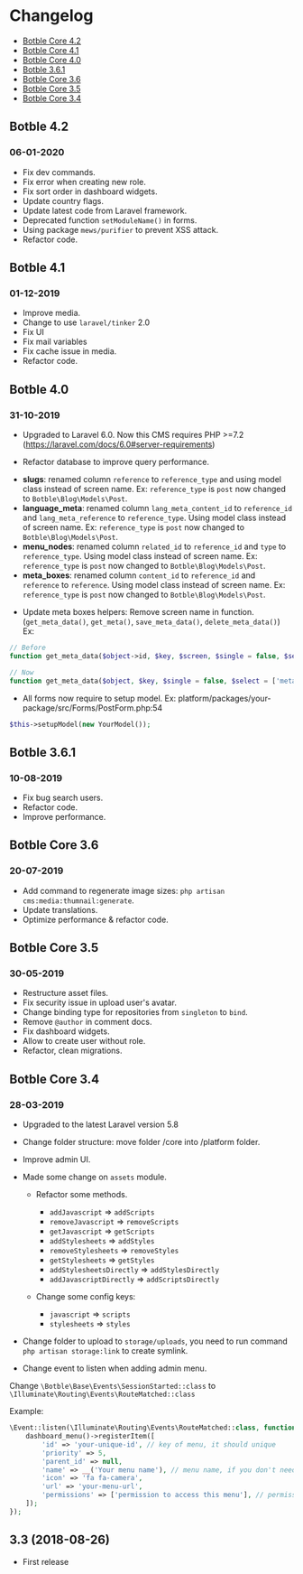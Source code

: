 # Changelog

- [Botble Core 4.2](#version_4_2)
- [Botble Core 4.1](#version_4_1)
- [Botble Core 4.0](#version_4_0)
- [Botble 3.6.1](#version_3_6_1)
- [Botble Core 3.6](#version_3_6)
- [Botble Core 3.5](#version_3_5)
- [Botble Core 3.4](#version_3_4)

<a name="version_4_2"></a>
## Botble 4.2
### 06-01-2020

- Fix dev commands.
- Fix error when creating new role.
- Fix sort order in dashboard widgets.
- Update country flags.
- Update latest code from Laravel framework.
- Deprecated function `setModuleName()` in forms.
- Using package `mews/purifier` to prevent XSS attack.
- Refactor code.

<a name="version_4_1"></a>
## Botble 4.1
### 01-12-2019

- Improve media.
- Change to use `laravel/tinker` 2.0
- Fix UI
- Fix mail variables
- Fix cache issue in media.
- Refactor code.

<a name="version_4_0"></a>
## Botble 4.0
### 31-10-2019

- Upgraded to Laravel 6.0. Now this CMS requires PHP >=7.2 (https://laravel.com/docs/6.0#server-requirements)

- Refactor database to improve query performance.
+ **slugs**: renamed column `reference` to `reference_type` and using model class instead of screen name. Ex: `reference_type` is `post` now changed to `Botble\Blog\Models\Post`.
+ **language_meta**: renamed column `lang_meta_content_id` to `reference_id` and `lang_meta_reference` to `reference_type`. Using model class instead of screen name. Ex: `reference_type` is `post` now changed to `Botble\Blog\Models\Post`.
+ **menu_nodes**: renamed column `related_id` to `reference_id` and `type` to `reference_type`.  Using model class instead of screen name. Ex: `reference_type` is `post` now changed to `Botble\Blog\Models\Post`.
+ **meta_boxes**: renamed column `content_id` to `reference_id` and `reference` to `reference`. Using model class instead of screen name. Ex: `reference_type` is `post` now changed to `Botble\Blog\Models\Post`.

- Update meta boxes helpers: Remove screen name in function. (`get_meta_data()`, `get_meta()`, `save_meta_data()`, `delete_meta_data()`)
Ex:
```php
// Before
function get_meta_data($object->id, $key, $screen, $single = false, $select = ['meta_value'])
```

```php
// Now
function get_meta_data($object, $key, $single = false, $select = ['meta_value'])
```

- All forms now require to setup model. Ex: platform/packages/your-package/src/Forms/PostForm.php:54
```php
$this->setupModel(new YourModel());
```

<a name="version_3_6_1"></a>
## Botble 3.6.1
### 10-08-2019

- Fix bug search users.
- Refactor code.
- Improve performance.

<a name="version_3_6"></a>
## Botble Core 3.6
### 20-07-2019

- Add command to regenerate image sizes: `php artisan cms:media:thumnail:generate`.
- Update translations.
- Optimize performance & refactor code.

<a name="version_3_5"></a>
## Botble Core 3.5
### 30-05-2019
- Restructure asset files.
- Fix security issue in upload user's avatar.
- Change binding type for repositories from `singleton` to `bind`.
- Remove `@author` in comment docs.
- Fix dashboard widgets.
- Allow to create user without role.
- Refactor, clean migrations.

<a name="version_3_4"></a>
## Botble Core 3.4
### 28-03-2019
- Upgraded to the latest Laravel version 5.8
- Change folder structure: move folder /core into /platform folder.
- Improve admin UI.
- Made some change on `assets` module.
    + Refactor some methods.
        + `addJavascript` => `addScripts`
        + `removeJavascript` => `removeScripts`
        + `getJavascript` => `getScripts`
        + `addStylesheets` => `addStyles`
        + `removeStylesheets` => `removeStyles`
        + `getStylesheets` => `getStyles`
        + `addStylesheetsDirectly` => `addStylesDirectly`
        + `addJavascriptDirectly` => `addScriptsDirectly`

    + Change some config keys:
        + `javascript` => `scripts`
        + `stylesheets` => `styles`
        
- Change folder to upload to `storage/uploads`, you need to run command `php artisan storage:link` to create symlink.

- Change event to listen when adding admin menu.

Change `\Botble\Base\Events\SessionStarted::class` to `\Illuminate\Routing\Events\RouteMatched::class`

Example:

```php
\Event::listen(\Illuminate\Routing\Events\RouteMatched::class, function () {
    dashboard_menu()->registerItem([
        'id' => 'your-unique-id', // key of menu, it should unique
        'priority' => 5,
        'parent_id' => null,
        'name' => __('Your menu name'), // menu name, if you don't need translation, you can use the name in plain text
        'icon' => 'fa fa-camera',
        'url' => 'your-menu-url',
        'permissions' => ['permission to access this menu'], // permission should same with route name and it's stored in `permissions` table.
    ]);
});
```

## 3.3 (2018-08-26)

- First release

